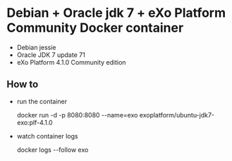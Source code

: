 # Debian + Oracle jdk 7 + eXo Platform Community Docker container

* Debian jessie
* Oracle JDK 7 update 71
* eXo Platform 4.1.0 Community edition

## How to

* run the container


    docker run -d -p 8080:8080 --name=exo exoplatform/ubuntu-jdk7-exo:plf-4.1.0

* watch container logs


    docker logs --follow exo

